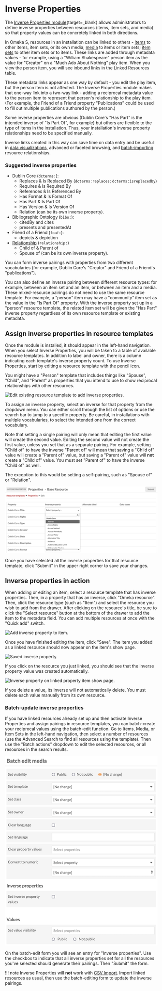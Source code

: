 # Inverse Properties

The [Inverse Properties module](https://omeka.org/s/modules/InverseProperties/){target=_blank} allows administrators to define inverse properties between resources (items, item sets, and media) so that property values can be concretely linked in both directions. 

In Omeka S, resources in an installation can be linked to others - [items](../content/items.md#linked-resources) to other items, item sets, or its own media; [media](../content/media.md#omeka-resource) to items or item sets; [item sets](/content/item-sets.md#linked-resources) to other item sets or to items. These links are added through metadata values - for example, using a "William Shakespeare" person item as the value for "Creator" on a "Much Ado About Nothing" play item. When you view the person item, you will see inbound links in the Linked Resources table. 

These metadata links appear as one way by default - you edit the play item, but the person item is not affected. The Inverse Properties module makes that one-way link into a two-way link - adding a reciprocal metadata value to the person item to represent that person's relationship to the play item. (For example, the Friend of a Friend property "Publications" could be used to fill out multiple publications authored by the person.)

Some inverse properties are obvious (Dublin Core's "Has Part" is the intended inverse of "Is Part Of", for example) but others are flexible to the type of items in the installation. Thus, your installation's inverse property relationships need to be specified manually.

Inverse links created in this way can save time on data entry and be useful in [data visualizations](datavisualization.md), advanced or faceted browsing, and [batch-importing](csvimport.md) resource relationships.

### Suggested inverse properties

- Dublin Core (`dcterms:`):
	- Replaces & Is Replaced By (`dcterms:replaces`; `dcterms:isreplacedby`)
	- Requires & Is Required By
	- References & Is Referenced By
	- Has Format & Is Format Of
	- Has Part & Is Part Of
	- Has Version & Is Version Of
	- Relation (can be its own inverse property).
- Bibliographic Ontology (`bibo:`):
	- citedBy and cites
	- presents and presentedAt
- Friend of a Friend (`foaf:`):
	- depicts & depiction
- [Relationship](http://purl.org/vocab/relationship) (`relationship:`)
	- Child of & Parent of 
	- Spouse of (can be its own inverse property).

You can form inverse pairings with properties from two different vocabularies (for example, Dublin Core's "Creator" and Friend of a Friend's "publications"). 

You can also define an inverse pairing between different resource types: for example, between an item set and an item, or between an item and a media. These mixed-resource pairings do not need to use the same resource template. For example, a "person" item may have a "community" item set as the value in the "Is Part Of" property. With the inverse property set up in a "person" resource template, the related item set will be given the "Has Part" inverse property regardless of its own resource template or existing metadata. 

## Assign inverse properties in resource templates

Once the module is installed, it should appear in the left-hand navigation. When you select Inverse Properties, you will be taken to a table of available resource templates. In addition to label and owner, there is a column indicating each template's inverse property count. To use Inverse Properties, start by editing a resource template with the pencil icon. 

You might have a "Person" template that includes things like "Spouse", "Child", and "Parent" as properties that you intend to use to show reciprocal relationships with other resources. 

![Edit existing resource template to add inverse properties.](modulesfiles/inverseProperties_edit.png)

To assign an inverse property, select an inverse for that property from the dropdown menu. You can either scroll through the list of options or use the search bar to jump to a specific property. Be careful, in installations with multiple vocabularies, to select the intended one from the correct vocabulary. 

Note that setting a single pairing will only mean that editing the first value will create the second value. Editing the second value will not create the first value, unless you set that as a separate pairing. For example, setting "Child of" to have the inverse "Parent of" will mean that saving a "Child of" value will create a "Parent of" value, but saving a "Parent of" value will **not** create a "Child of" value. You must set "Parent of" to have the inverse "Child of" as well.

The exception to this would be setting a self-pairing, such as "Spouse of" or "Relation". 

![Select inverse property from dropdown menu.](modulesfiles/inverseProperties_dropdown.png)

Once you have selected all the inverse properties for that resource template, click "Submit" in the upper right corner to save your changes.

## Inverse properties in action

When adding or editing an item, select a resource template that has inverse properties. Then, in a property that has an inverse, click "Omeka resource". Then, click the resource type (such as "Item") and select the resource you wish to add from the drawer. After clicking on the resource's title, be sure to click the "Select resource" button at the bottom of the drawer to add the item to the metadata field. You can add multiple resources at once with the "Quick add" switch. 

![Add inverse property to item.](modulesfiles/inverseProperties_add.png)

Once you have finished editing the item, click "Save". The item you added as a linked resource should now appear on the item's show page.

![Saved inverse property.](modulesfiles/inverseProperties_itemShow.png)

If you click on the resource you just linked, you should see that the inverse property value was created automatically.

![Inverse property on linked property item show page.](modulesfiles/inverseProperties_linkedProperty.png)

If you delete a value, its inverse will not automatically delete. You must delete each value manually from its own resource.

### Batch-update inverse properties

If you have linked resources already set up and then activate Inverse Properties and assign pairings in resource templates, you can batch-create your reciprocal values using the batch-edit function. Go to Items, Media, or Item Sets in the left-hand navigation, then select a number of resources (use the Advanced Search to find all resources using the template). Then use the "Batch actions" dropdown to edit the selected resources, or all resources in the search results. 

![The batch-editing form showing an entry for Inverse properties, with a checkbox to generate the IR pairings.](modulesfiles/inverseProperties_batchedit.png)

On the batch-edit form you will see an entry for "Inverse properties". Use the checkbox to indicate that all inverse properties set for all the resources you've selected should generate their pairings. Then "Submit" the form. 

!!! note
	Inverse Properties will **not** work with [CSV Import](csvimport.md). Import linked resources as usual, then use the batch-editing form to update the inverse pairings.